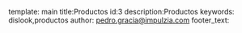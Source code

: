 template: main
title:Productos
id:3
description:Productos
keywords: dislook,productos
author: pedro.gracia@impulzia.com
footer_text: 
